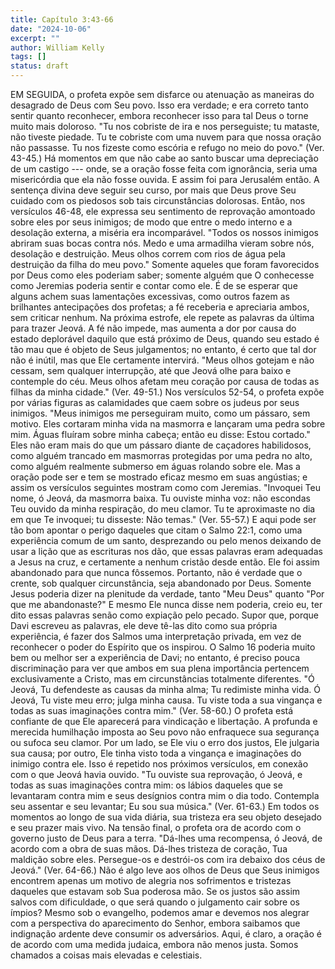 ```yaml
---
title: Capítulo 3:43-66
date: "2024-10-06"
excerpt: ""
author: William Kelly
tags: []
status: draft
---
```


EM SEGUIDA, o profeta expõe sem disfarce ou atenuação as maneiras do
desagrado de Deus com Seu povo. Isso era verdade; e era correto tanto
sentir quanto reconhecer, embora reconhecer isso para tal Deus o torne
muito mais doloroso. "Tu nos cobriste de ira e nos perseguiste; tu
mataste, não tiveste piedade. Tu te cobriste com uma nuvem para que
nossa oração não passasse. Tu nos fizeste como escória e refugo no meio
do povo." (Ver. 43-45.) Há momentos em que não cabe ao santo buscar uma
depreciação de um castigo --- onde, se a oração fosse feita com
ignorância, seria uma misericórdia que ela não fosse ouvida. E assim foi
para Jerusalém então. A sentença divina deve seguir seu curso, por mais
que Deus prove Seu cuidado com os piedosos sob tais circunstâncias
dolorosas. Então, nos versículos 46-48, ele expressa seu sentimento de
reprovação amontoado sobre eles por seus inimigos; de modo que entre o
medo interno e a desolação externa, a miséria era incomparável. "Todos
os nossos inimigos abriram suas bocas contra nós. Medo e uma armadilha
vieram sobre nós, desolação e destruição. Meus olhos correm com rios de
água pela destruição da filha do meu povo." Somente aqueles que foram
favorecidos por Deus como eles poderiam saber; somente alguém que O
conhecesse como Jeremias poderia sentir e contar como ele. É de se
esperar que alguns achem suas lamentações excessivas, como outros fazem
as brilhantes antecipações dos profetas; a fé receberia e apreciaria
ambos, sem criticar nenhum. Na próxima estrofe, ele repete as palavras
da última para trazer Jeová. A fé não impede, mas aumenta a dor por
causa do estado deplorável daquilo que está próximo de Deus, quando seu
estado é tão mau que é objeto de Seus julgamentos; no entanto, é certo
que tal dor não é inútil, mas que Ele certamente intervirá. "Meus olhos
gotejam e não cessam, sem qualquer interrupção, até que Jeová olhe para
baixo e contemple do céu. Meus olhos afetam meu coração por causa de
todas as filhas da minha cidade." (Ver. 49-51.) Nos versículos 52-54, o
profeta expõe por várias figuras as calamidades que caem sobre os judeus
por seus inimigos. "Meus inimigos me perseguiram muito, como um pássaro,
sem motivo. Eles cortaram minha vida na masmorra e lançaram uma pedra
sobre mim. Águas fluíram sobre minha cabeça; então eu disse: Estou
cortado." Eles não eram mais do que um pássaro diante de caçadores
habilidosos, como alguém trancado em masmorras protegidas por uma pedra
no alto, como alguém realmente submerso em águas rolando sobre ele. Mas
a oração pode ser e tem se mostrado eficaz mesmo em suas angústias; e
assim os versículos seguintes mostram como com Jeremias. "Invoquei Teu
nome, ó Jeová, da masmorra baixa. Tu ouviste minha voz: não escondas Teu
ouvido da minha respiração, do meu clamor. Tu te aproximaste no dia em
que Te invoquei; tu disseste: Não temas." (Ver. 55-57.) E aqui pode ser
tão bom apontar o perigo daqueles que citam o Salmo 22:1, como uma
experiência comum de um santo, desprezando ou pelo menos deixando de
usar a lição que as escrituras nos dão, que essas palavras eram
adequadas a Jesus na cruz, e certamente a nenhum cristão desde então.
Ele foi assim abandonado para que nunca fôssemos. Portanto, não é
verdade que o crente, sob qualquer circunstância, seja abandonado por
Deus. Somente Jesus poderia dizer na plenitude da verdade, tanto "Meu
Deus" quanto "Por que me abandonaste?" E mesmo Ele nunca disse nem
poderia, creio eu, ter dito essas palavras senão como expiação pelo
pecado. Supor que, porque Davi escreveu as palavras, ele deve tê-las
dito como sua própria experiência, é fazer dos Salmos uma interpretação
privada, em vez de reconhecer o poder do Espírito que os inspirou. O
Salmo 16 poderia muito bem ou melhor ser a experiência de Davi; no
entanto, é preciso pouca discriminação para ver que ambos em sua plena
importância pertencem exclusivamente a Cristo, mas em circunstâncias
totalmente diferentes. "Ó Jeová, Tu defendeste as causas da minha alma;
Tu redimiste minha vida. Ó Jeová, Tu viste meu erro; julga minha causa.
Tu viste toda a sua vingança e todas as suas imaginações contra mim."
(Ver. 58-60.) O profeta está confiante de que Ele aparecerá para
vindicação e libertação. A profunda e merecida humilhação imposta ao Seu
povo não enfraquece sua segurança ou sufoca seu clamor. Por um lado, se
Ele viu o erro dos justos, Ele julgaria sua causa; por outro, Ele tinha
visto toda a vingança e imaginações do inimigo contra ele. Isso é
repetido nos próximos versículos, em conexão com o que Jeová havia
ouvido. "Tu ouviste sua reprovação, ó Jeová, e todas as suas imaginações
contra mim: os lábios daqueles que se levantaram contra mim e seus
desígnios contra mim o dia todo. Contempla seu assentar e seu levantar;
Eu sou sua música." (Ver. 61-63.) Em todos os momentos ao longo de sua
vida diária, sua tristeza era seu objeto desejado e seu prazer mais
vivo. Na tensão final, o profeta ora de acordo com o governo justo de
Deus para a terra. "Dá-lhes uma recompensa, ó Jeová, de acordo com a
obra de suas mãos. Dá-lhes tristeza de coração, Tua maldição sobre eles.
Persegue-os e destrói-os com ira debaixo dos céus de Jeová." (Ver.
64-66.) Não é algo leve aos olhos de Deus que Seus inimigos encontrem
apenas um motivo de alegria nos sofrimentos e tristezas daqueles que
estavam sob Sua poderosa mão. Se os justos são assim salvos com
dificuldade, o que será quando o julgamento cair sobre os ímpios? Mesmo
sob o evangelho, podemos amar e devemos nos alegrar com a perspectiva do
aparecimento do Senhor, embora saibamos que indignação ardente deve
consumir os adversários. Aqui, é claro, a oração é de acordo com uma
medida judaica, embora não menos justa. Somos chamados a coisas mais
elevadas e celestiais.
